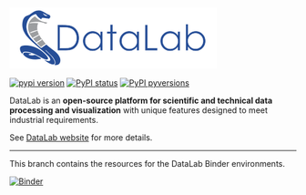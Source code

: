 ![DataLab](https://raw.githubusercontent.com/Codra-Ingenierie-Informatique/DataLab/main/doc/images/DataLab-banner.png)

[![pypi version](https://img.shields.io/pypi/v/cdl.svg)](https://pypi.org/project/CDL/)
[![PyPI status](https://img.shields.io/pypi/status/cdl.svg)](https://github.com/Codra-Ingenierie-Informatique/DataLab)
[![PyPI pyversions](https://img.shields.io/pypi/pyversions/cdl.svg)](https://pypi.python.org/pypi/CDL/)

DataLab is an **open-source platform for scientific and technical data processing
and visualization** with unique features designed to meet industrial requirements.

See [DataLab website](https://codra-ingenierie-informatique.github.io/DataLab/) for more details.

----

This branch contains the resources for the DataLab Binder environments.

[![Binder](https://mybinder.org/badge_logo.svg)](https://mybinder.org/v2/gh/Codra-Ingenierie-Informatique/DataLab/binder-environments?urlpath=git-pull%3Frepo%3Dhttps%253A%252F%252Fgithub.com%252FCodra-Ingenierie-Informatique%252FDataLab%26urlpath%3Ddesktop%252F%26branch%3Dbinder-environments)
